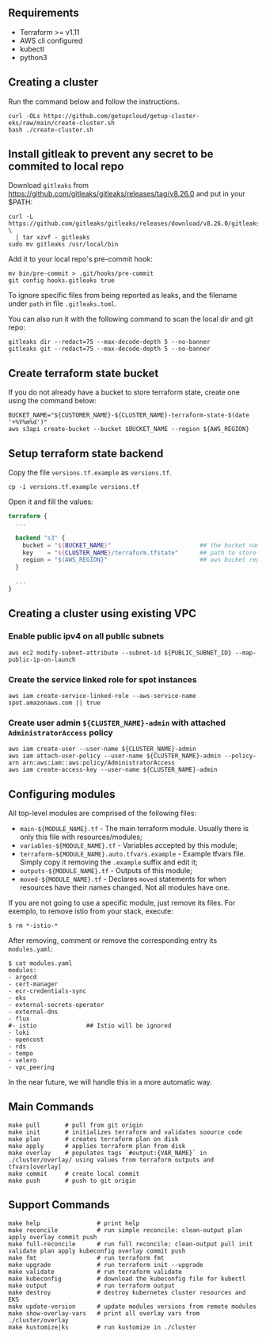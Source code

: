## Requirements

- Terraform >= v1.11
- AWS cli configured
- kubectl
- python3

## Creating a cluster

Run the command below and follow the instructions.

```
curl -OLs https://github.com/getupcloud/getup-cluster-eks/raw/main/create-cluster.sh
bash ./create-cluster.sh
```

## Install gitleak to prevent any secret to be commited to local repo

Download `gitleaks` from https://github.com/gitleaks/gitleaks/releases/tag/v8.26.0 and put in your $PATH:

```
curl -L https://github.com/gitleaks/gitleaks/releases/download/v8.26.0/gitleaks_8.26.0_linux_x64.tar.gz \
  | tar xzvf - gitleaks
sudo mv gitleaks /usr/local/bin
```

Add it to your local repo's pre-commit hook:

```
mv bin/pre-commit > .git/hooks/pre-commit
git config hooks.gitleaks true
```

To ignore specific files from being reported as leaks, and the filename under `path` in file `.gitleaks.toml`.

You can also run it with the following command to scan the local dir and git repo:

```
gitleaks dir --redact=75 --max-decode-depth 5 --no-banner
gitleaks git --redact=75 --max-decode-depth 5 --no-banner
```

## Create terraform state bucket

If you do not already have a bucket to store terraform state, create one using the command below:

```
BUCKET_NAME="${CUSTOMER_NAME}-${CLUSTER_NAME}-terraform-state-$(date '+%Y%m%d')"
aws s3api create-bucket --bucket $BUCKET_NAME --region ${AWS_REGION}
```

## Setup terraform state backend

Copy the file `versions.tf.example` as `versions.tf`.

```
cp -i versions.tf.example versions.tf
```

Open it and fill the values:

```tf
terraform {
  ...

  backend "s3" {
    bucket = "${BUCKET_NAME}"                         ## the bucket name
    key    = "${CLUSTER_NAME}/terraform.tfstate"      ## path to store state file
    region = "$(AWS_REGION}"                          ## aws bucket region
  }

  ...
}
```

## Creating a cluster using existing VPC

### Enable public ipv4 on all **public** subnets

```
aws ec2 modify-subnet-attribute --subnet-id ${PUBLIC_SUBNET_ID} --map-public-ip-on-launch
```

### Create the service linked role for spot instances

```
aws iam create-service-linked-role --aws-service-name spot.amazonaws.com || true
```

### Create user admin `${CLUSTER_NAME}-admin` with attached `AdministratorAccess` policy

```
aws iam create-user --user-name ${CLUSTER_NAME}-admin
aws iam attach-user-policy --user-name ${CLUSTER_NAME}-admin --policy-arn arn:aws:iam::aws:policy/AdministratorAccess
aws iam create-access-key --user-name ${CLUSTER_NAME}-admin
```


## Configuring modules

All top-level modules are comprised of the following files:

- `main-${MODULE_NAME}.tf` - The main terraform module. Usually there is only this file with resources/modules;
- `variables-${MODULE_NAME}.tf` - Variables accepted by this module;
- `terraform-${MODULE_NAME}.auto.tfvars.example` - Example tfvars file. Simply copy it removing the `.example` suffix and edit it;
- `outputs-${MODULE_NAME}.tf` - Outputs of this module;
- `moved-${MODULE_NAME}.tf` - Declares `moved` statements for when resources have their names changed. Not all modules have one.

If you are not going to use a specific module, just remove its files.
For exemplo, to remove istio from your stack, execute:

```
$ rm *-istio-*
```
After removing, comment or remove the corresponding entry its `modules.yaml`:

```
$ cat modules.yaml
modules:
- argocd
- cert-manager
- ecr-credentials-sync
- eks
- external-secrets-operator
- external-dns
- flux
#- istio              ## Istio will be ignored
- loki
- opencost
- rds
- tempo
- velero
- vpc_peering
```

In the near future, we will handle this in a more automatic way.


## Main Commands

```
make pull       # pull from git origin
make init       # initializes terraform and validates soource code
make plan       # creates terraform plan on disk
make apply      # applies terraform plan from disk
make overlay    # populates tags `#output:{VAR_NAME}` in ./cluster/overlay/ using values from terraform outputs and tfvars[overlay]
make commit     # create local commit
make push       # push to git origin
```

## Support Commands

```
make help                # print help
make reconcile           # run simple reconcile: clean-output plan apply overlay commit push
make full-reconcile      # run full reconcile: clean-output pull init validate plan apply kubeconfig overlay commit push
make fmt                 # run terraform fmt
make upgrade             # run terraform init --upgrade 
make validate            # run terraform validate 
make kubeconfig          # download the kubeconfig file for kubectl
make output              # run terraform output
make destroy             # destroy kubernetes cluster resources and EKS
make update-version      # update modules versions from remote modules
make show-overlay-vars   # print all overlay vars from ./cluster/overlay
make kustomize|ks        # run kustomize in ./cluster
```
